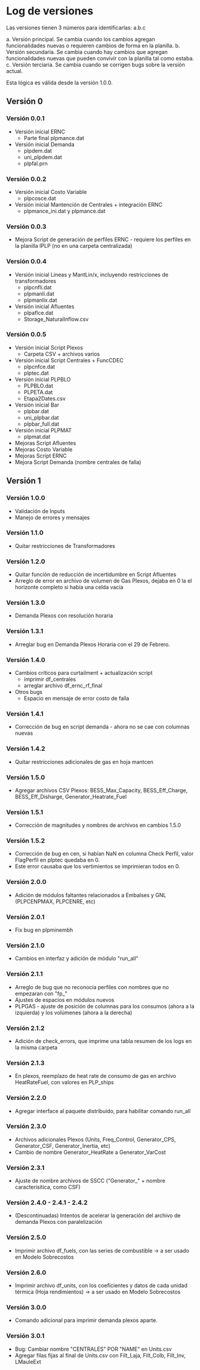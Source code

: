 # Log de versiones

Las versiones tienen 3 números para identificarlas: a.b.c

a. Versión principal. Se cambia cuando los cambios agregan funcionalidades nuevas o requieren cambios de forma en la planilla.
b. Versión secundaria. Se cambia cuando hay cambios que agregan funcionalidades nuevas que pueden convivir con la planilla tal como estaba.
c. Versión terciaria. Se cambia cuando se corrigen bugs sobre la versión actual.

Esta lógica es válida desde la versión 1.0.0.

## Versión 0

### Versión 0.0.1

- Versión inicial ERNC
  - Parte final plpmance.dat
- Versión inicial Demanda
  - plpdem.dat
  - uni_plpdem.dat
  - plpfal.prn

### Versión 0.0.2

- Versión inicial Costo Variable
  - plpcosce.dat
- Versión inicial Mantención de Centrales + integración ERNC
  - plpmance_ini.dat y plpmance.dat

### Versión 0.0.3

- Mejora Script de generación de perfiles ERNC - requiere los perfiles en la planilla IPLP (no en una carpeta centralizada)

### Versión 0.0.4

- Versión inicial Líneas y MantLin/x, incluyendo restricciones de transformadores
  - plpcnfli.dat
  - plpmanli.dat
  - plpmanlix.dat
- Versión inicial Afluentes
  - plpaflce.dat
  - Storage_NaturalInflow.csv

### Versión 0.0.5

- Versión inicial Script Plexos
  - Carpeta CSV + archivos varios
- Versión inicial Script Centrales + FuncCDEC
  - plpcnfce.dat
  - plptec.dat
- Versión inicial PLPBLO
  - PLPBLO.dat
  - PLPETA.dat 
  - Etapa2Dates.csv
- Versión inicial Bar
  - plpbar.dat
  - uni_plpbar.dat
  - plpbar_full.dat
- Versión inicial PLPMAT
  - plpmat.dat
- Mejoras Script Afluentes
- Mejoras Costo Variable
- Mejoras Script ERNC
- Mejora Script Demanda (nombre centrales de falla)

## Versión 1

### Versión 1.0.0

- Validación de Inputs
- Manejo de errores y mensajes 

### Versión 1.1.0

- Quitar restricciones de Transformadores

### Versión 1.2.0

- Quitar función de reducción de incertidumbre en Script Afluentes
- Arreglo de error en archivo de volumen de Gas Plexos, dejaba en 0 la el horizonte completo si había una celda vacía

### Versión 1.3.0

 - Demanda Plexos con resolución horaria

### Versión 1.3.1

- Arreglar bug en Demanda Plexos Horaria con el 29 de Febrero.

### Versión 1.4.0

- Cambios críticos para curtailment + actualización script
  - imprimir df_centrales
  - arreglar archivo df_ernc_rf_final
- Otros bugs
  - Espacio en mensaje de error costo de falla

### Versión 1.4.1

- Corrección de bug en script demanda - ahora no se cae con columnas nuevas

### Versión 1.4.2

- Quitar restricciones adicionales de gas en hoja mantcen

### Versión 1.5.0

- Agregar archivos CSV Plexos: BESS_Max_Capacity, BESS_Eff_Charge, BESS_Eff_Disharge, Generator_Heatrate_Fuel

### Versión 1.5.1

- Corrección de magnitudes y nombres de archivos en cambios 1.5.0

### Versión 1.5.2

- Corrección de bug en cen, si habían NaN en columna Check Perfil, valor FlagPerfil en plptec quedaba en 0.
- Este error causaba que los vertimientos se imprimieran todos en 0.

### Versión 2.0.0

- Adición de módulos faltantes relacionados a Embalses y GNL (PLPCENPMAX, PLPCENRE, etc)

### Versión 2.0.1

- Fix bug en plpminembh

### Versión 2.1.0

- Cambios en interfaz y adición de módulo "run_all"

### Versión 2.1.1

- Arreglo de bug que no reconocía perfiles con nombres que no empezaran con "fp_"
- Ajustes de espacios en módulos nuevos
- PLPGAS - ajuste de posición de columnas para los consumos (ahora a la izquierda) y los volúmenes (ahora a la derecha)

### Versión 2.1.2

- Adición de check_errors, que imprime una tabla resumen de los logs en la misma carpeta

### Versión 2.1.3

- En plexos, reemplazo de heat rate de consumo de gas en archivo HeatRateFuel, con valores en PLP_ships


### Versión 2.2.0

- Agregar interface al paquete distribuido, para habilitar comando run_all


### Versión 2.3.0

- Archivos adicionales Plexos (Units, Freq_Control, Generator_CPS, Generator_CSF, Generator_Inertia, etc)
- Cambio de nombre Generator_HeatRate a Generator_VarCost


### Versión 2.3.1

- Ajuste de nombre archivos de SSCC ("Generator_" + nombre caracterísitica, como CSF)

### Versión 2.4.0 - 2.4.1 - 2.4.2

- (Descontinuadas) Intentos de acelerar la generación del archivo de demanda Plexos con paralelización

### Versión 2.5.0

- Imprimir archivo df_fuels, con las series de combustible -> a ser usado en Modelo Sobrecostos

### Versión 2.6.0

- Imprimir archivo df_units, con los coeficientes y datos de cada unidad térmica (Hoja rendimientos) -> a ser usado en Modelo Sobrecostos

### Versión 3.0.0

- Comando adicional para imprimir demanda plexos aparte.

### Versión 3.0.1

- Bug: Cambiar nombre "CENTRALES" POR "NAME" en Units.csv
- Agregar filas fijas al final de Units.csv con Filt_Laja, Filt_Colb, Filt_Inv, LMauleExt